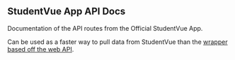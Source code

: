 ## StudentVue App API Docs

Documentation of the API routes from the Official StudentVue App.

Can be used as a faster way to pull data from StudentVue than the [wrapper based off the web API](https://github.com/kajchang/StudentVue).

